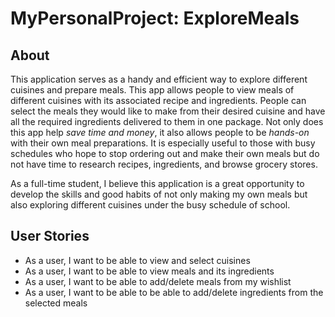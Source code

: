 # MyPersonalProject: ExploreMeals

## About

This application serves as a handy and efficient way to explore different cuisines and prepare meals. 
This app allows people to view meals of different cuisines with its associated recipe and ingredients.
People can select the meals they would like to make from their desired cuisine and have all the required ingredients delivered to them in one package. 
Not only does this app help *save time and money*, it also allows people to be *hands-on* with their own meal preparations. It is especially useful to those with busy schedules who hope to stop ordering out and make their own meals but do not have time to research recipes, ingredients, and browse grocery stores. 

As a full-time student, I believe this application is a great opportunity to develop the skills and good habits of not only making my own meals but also exploring different cuisines under the busy schedule of school.

## User Stories
- As a user, I want to be able to view and select cuisines
- As a user, I want to be able to view meals and its ingredients
- As a user, I want to be able to add/delete meals from my wishlist
- As a user, I want to be able to be able to add/delete ingredients from the selected meals


